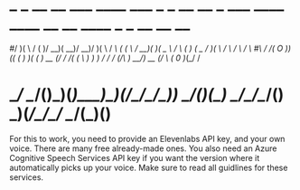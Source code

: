 # _  _   __  __  ___  ____  ___  _  _   __   __ _   ___  ____  ____     __   __    ____  _  _   __      __     __  
#/ )( \ /  \(  )/ __)(  __)/ __)/ )( \ / _\ (  ( \ / __)(  __)(  _ \   / _\ (  )  (  _ \/ )( \ / _\    /  \   /  \ 
#\ \/ /(  O ))(( (__  ) _)( (__ ) __ (/    \/    /( (_ \ ) _)  )   /  /    \/ (_/\ ) __/) __ (/    \  (  0 )_(_/ / 
# \__/  \__/(__)\___)(____)\___)\_)(_/\_/\_/\_)__) \___/(____)(__\_)  \_/\_/\____/(__)  \_)(_/\_/\_/   \__/(_)(__) 

For this to work, you need to provide an Elevenlabs API key, and your own voice. There are many free already-made ones.
You also need an Azure Cognitive Speech Services API key if you want the version where it automatically picks up your voice.
Make sure to read all guidlines for these services.
